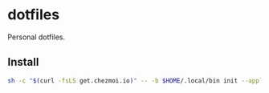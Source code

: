 # dotfiles

Personal dotfiles.

## Install

```bash
sh -c "$(curl -fsLS get.chezmoi.io)" -- -b $HOME/.local/bin init --apply kibaamor && exec zsh -l
```
